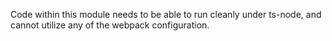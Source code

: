 Code within this module needs to be able to run cleanly under ts-node, and cannot utilize any of the webpack configuration.

